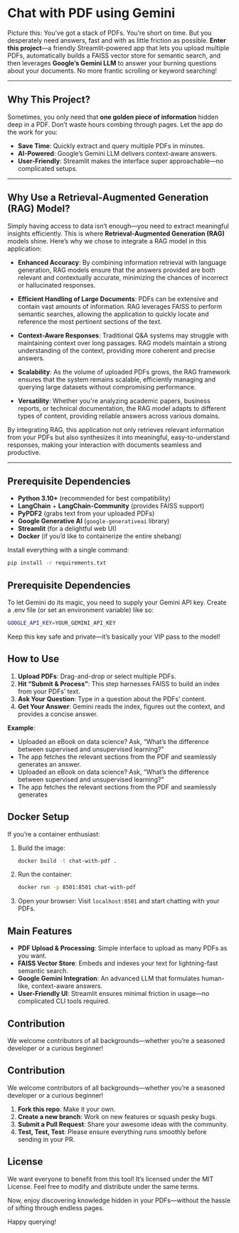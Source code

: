 # Chat with PDF using Gemini

Picture this: You’ve got a stack of PDFs. You’re short on time. But you desperately need answers, fast and with as little friction as possible. **Enter this project**—a friendly Streamlit-powered app that lets you upload multiple PDFs, automatically builds a FAISS vector store for semantic search, and then leverages **Google’s Gemini LLM** to answer your burning questions about your documents. No more frantic scrolling or keyword searching!

---

## Why This Project?

Sometimes, you only need that **one golden piece of information** hidden deep in a PDF. Don’t waste hours combing through pages. Let the app do the work for you:

- **Save Time**: Quickly extract and query multiple PDFs in minutes.
- **AI-Powered**: Google’s Gemini LLM delivers context-aware answers.
- **User-Friendly**: Streamlit makes the interface super approachable—no complicated setups.

---

## Why Use a Retrieval-Augmented Generation (RAG) Model?

Simply having access to data isn’t enough—you need to extract meaningful insights efficiently. This is where **Retrieval-Augmented Generation (RAG)** models shine. Here’s why we chose to integrate a RAG model in this application:

- **Enhanced Accuracy**: By combining information retrieval with language generation, RAG models ensure that the answers provided are both relevant and contextually accurate, minimizing the chances of incorrect or hallucinated responses.
  
- **Efficient Handling of Large Documents**: PDFs can be extensive and contain vast amounts of information. RAG leverages FAISS to perform semantic searches, allowing the application to quickly locate and reference the most pertinent sections of the text.
  
- **Context-Aware Responses**: Traditional Q&A systems may struggle with maintaining context over long passages. RAG models maintain a strong understanding of the context, providing more coherent and precise answers.
  
- **Scalability**: As the volume of uploaded PDFs grows, the RAG framework ensures that the system remains scalable, efficiently managing and querying large datasets without compromising performance.

- **Versatility**: Whether you're analyzing academic papers, business reports, or technical documentation, the RAG model adapts to different types of content, providing reliable answers across various domains.

By integrating RAG, this application not only retrieves relevant information from your PDFs but also synthesizes it into meaningful, easy-to-understand responses, making your interaction with documents seamless and productive.

---

## Prerequisite Dependencies

- **Python 3.10+** (recommended for best compatibility)
- **LangChain** + **LangChain-Community** (provides FAISS support)
- **PyPDF2** (grabs text from your uploaded PDFs)
- **Google Generative AI** (`google-generativeai` library)
- **Streamlit** (for a delightful web UI)
- **Docker** (if you’d like to containerize the entire shebang)

Install everything with a single command:

```bash
pip install -r requirements.txt
```

## Prerequisite Dependencies

To let Gemini do its magic, you need to supply your Gemini API key. Create a .env file (or set an environment variable) like so:

```bash
GOOGLE_API_KEY=YOUR_GEMINI_API_KEY
```

Keep this key safe and private—it’s basically your VIP pass to the model!

## How to Use

1. **Upload PDFs**: Drag-and-drop or select multiple PDFs.
2. **Hit “Submit & Process”**: This step harnesses FAISS to build an index from your PDFs’ text.
3. **Ask Your Question**: Type in a question about the PDFs’ content.
4. **Get Your Answer**: Gemini reads the index, figures out the context, and provides a concise answer.

**Example**:

- Uploaded an eBook on data science? Ask, “What’s the difference between supervised and unsupervised learning?”
- The app fetches the relevant sections from the PDF and seamlessly generates an answer.
- Uploaded an eBook on data science? Ask, “What’s the difference between supervised and unsupervised learning?”
- The app fetches the relevant sections from the PDF and seamlessly generates

## Docker Setup

If you’re a container enthusiast:

1. Build the image:

    ```bash
    docker build -t chat-with-pdf .
    ```

2. Run the container:

    ```bash
    docker run -p 8501:8501 chat-with-pdf
    ```

3. Open your browser: Visit `localhost:8501` and start chatting with your PDFs.

## Main Features

- **PDF Upload & Processing**: Simple interface to upload as many PDFs as you want.
- **FAISS Vector Store**: Embeds and indexes your text for lightning-fast semantic search.
- **Google Gemini Integration**: An advanced LLM that formulates human-like, context-aware answers.
- **User-Friendly UI**: Streamlit ensures minimal friction in usage—no complicated CLI tools required.

## Contribution

We welcome contributors of all backgrounds—whether you’re a seasoned developer or a curious beginner!

## Contribution

We welcome contributors of all backgrounds—whether you’re a seasoned developer or a curious beginner!

1. **Fork this repo**: Make it your own.
2. **Create a new branch**: Work on new features or squash pesky bugs.
3. **Submit a Pull Request**: Share your awesome ideas with the community.
4. **Test, Test, Test**: Please ensure everything runs smoothly before sending in your PR.


## License

We want everyone to benefit from this tool! It’s licensed under the MIT License. Feel free to modify and distribute under the same terms.

Now, enjoy discovering knowledge hidden in your PDFs—without the hassle of sifting through endless pages.

Happy querying!

